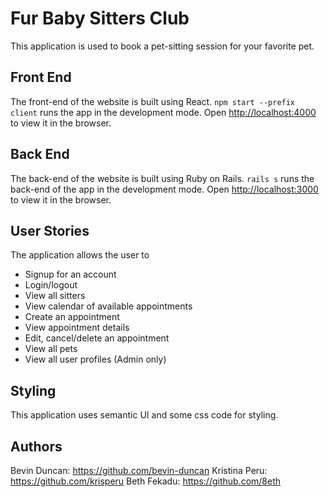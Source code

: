 # Fur Baby Sitters Club

This application is used to book a pet-sitting session for your favorite pet.

## Front End

The front-end of the website is built using React.
`npm start --prefix client` runs the app in the development mode.
Open [http://localhost:4000](http://localhost:4000) to view it in the browser.

## Back End

The back-end of the website is built using Ruby on Rails.
`rails s` runs the back-end of the app in the development mode.
Open [http://localhost:3000](http://localhost:3000) to view it in the browser.

## User Stories

The application allows the user to 
  * Signup for an account
  * Login/logout
  * View all sitters
  * View calendar of available appointments
  * Create an appointment 
  * View appointment details
  * Edit, cancel/delete an appointment
  * View all pets
  * View all user profiles (Admin only)

## Styling

This application uses semantic UI and some css code for styling.

## Authors

Bevin Duncan: https://github.com/bevin-duncan
Kristina Peru: https://github.com/krisperu
Beth Fekadu: https://github.com/8eth